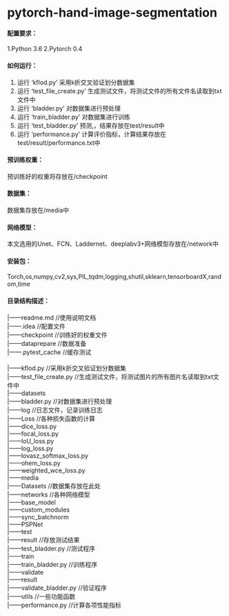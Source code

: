 # pytorch-hand-image-segmentation

#### 配置要求：
1.Python 3.6
2.Pytorch 0.4
#### 如何运行：
1. 运行 ‘kflod.py’ 采用k折交叉验证划分数据集
2. 运行 ‘test_file_create.py’ 生成测试文件，将测试文件的所有文件名读取到txt文件中
3. 运行 ‘bladder.py’ 对数据集进行预处理
4. 运行 ‘train_bladder.py’ 对数据集进行训练
5. 运行 ‘test_bladder.py’ 预测,，结果存放在test/result中
6. 运行 ‘performance.py’ 计算评价指标，计算结果存放在test/result/performance.txt中
#### 预训练权重：
预训练好的权重将存放在/checkpoint
#### 数据集：
数据集存放在/media中
#### 网络模型：
本文选用的Unet、FCN、Laddernet、deeplabv3+网络模型存放在/network中
#### 安装包：
Torch,os,numpy,cv2,sys,PIL,tqdm,logging,shutil,sklearn,tensorboardX,random,time
#### 目录结构描述：
|——readme.md			//使用说明文档  <br />
|——.idea			//配置文件<br />
|——checkpoint				//训练好的权重文件<br />
|——dataprepare            //数据准备<br />
	|——.pytest_cache       //缓存测试 <br />			
	|——kflod.py            //采用k折交叉验证划分数据集<br />
|——test_file_create.py    //生成测试文件，将测试图片的所有图片名读取到txt文件中<br />
|——datasets          <br />
|——bladder.py          //对数据集进行预处理<br />
|——log                //日志文件，记录训练日志<br />
|——Loss               //各种损失函数的计算<br />
|——dice_loss.py<br />
|——focal_loss.py<br />
|——IoU_loss.py<br />
|——log_loss.py<br />
|——lovasz_softmax_loss.py<br />
|——ohem_loss.py<br />
|——weighted_wce_loss.py<br />
|——media<br />
|——Datasets         //数据集存放在此处<br />
|——networks            //各种网络模型<br />
|——base_model<br />
|——custom_modules<br />
|——sync_batchnorm<br />
|——PSPNet<br />
|——test<br />
|——result               //存放测试结果<br />
|——test_bladder.py          //测试程序<br />
|——train<br />
|——train_bladder.py           //训练程序<br />
|——validate<br />
|——result<br />
|——validate_bladder.py        //验证程序<br />
|——utils              //一些功能函数<br />
|——performance.py    //计算各项性能指标<br />
